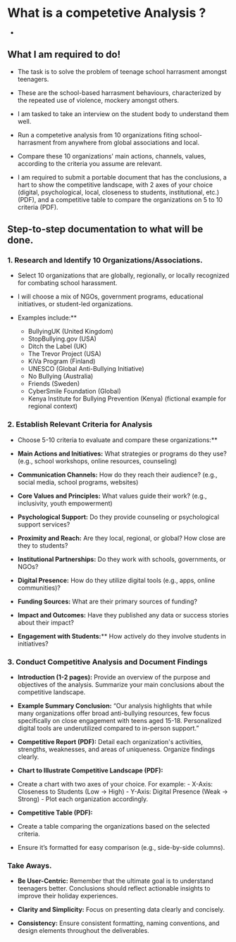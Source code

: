 # What is a competetive Analysis ?

- 

## What I am required to do!

- The task is to solve the problem of teenage school harrasment amongst teenagers.

- These are the school-based harrasment behaviours, characterized by the repeated use of violence, mockery amongst others.

- I am tasked to take an interview on the student body to understand them well.

- Run a competetive analysis from 10 organizations fiting school-harrasment from anywhere from global associations and local.

- Compare these 10 organizations' main actions, channels, values, according to the criteria you assume are relevant.

- I am required to submit a portable document that has the conclusions, a hart to show the competitive landscape, with 2 axes of your choice (digital, psychological, local, closeness to students, institutional, etc.) (PDF), and a competitive table to compare the organizations on 5 to 10 criteria (PDF).

## Step-to-step documentation to what will be done.

### 1. Research and Identify 10 Organizations/Associations.

- Select 10 organizations that are globally, regionally, or locally recognized for combating school harassment.

- I will choose a mix of NGOs, government programs, educational initiatives, or student-led organizations.

- Examples include:**

    - BullyingUK (United Kingdom)
    - StopBullying.gov (USA)
    - Ditch the Label (UK)
    - The Trevor Project (USA)
    - KiVa Program (Finland)
    - UNESCO (Global Anti-Bullying Initiative)
    - No Bullying (Australia)
    - Friends (Sweden)
    - CyberSmile Foundation (Global)
    - Kenya Institute for Bullying Prevention (Kenya) (fictional example for regional context)

### 2. Establish Relevant Criteria for Analysis

- Choose 5-10 criteria to evaluate and compare these organizations:**

- **Main Actions and Initiatives:** What strategies or programs do they use? (e.g., school workshops, online resources, counseling)
- **Communication Channels:** How do they reach their audience? (e.g., social media, school programs, websites)
- **Core Values and Principles:** What values guide their work? (e.g., inclusivity, youth empowerment)
- **Psychological Support:** Do they provide counseling or psychological support services?
- **Proximity and Reach:** Are they local, regional, or global? How close are they to students?
- **Institutional Partnerships:** Do they work with schools, governments, or NGOs?
- **Digital Presence:** How do they utilize digital tools (e.g., apps, online communities)?
- **Funding Sources:** What are their primary sources of funding?
- **Impact and Outcomes:** Have they published any data or success stories about their impact?
- **Engagement with Students:**** How actively do they involve students in initiatives?

### 3. Conduct Competitive Analysis and Document Findings

- **Introduction (1-2 pages):** Provide an overview of the purpose and objectives of the analysis.
Summarize your main conclusions about the competitive landscape.

- **Example Summary Conclusion:**
“Our analysis highlights that while many organizations offer broad anti-bullying resources, few focus specifically on close engagement with teens aged 15-18.
Personalized digital tools are underutilized compared to in-person support.”

- **Competitive Report (PDF):**
Detail each organization's activities, strengths, weaknesses, and areas of uniqueness.
Organize findings clearly.

- **Chart to Illustrate Competitive Landscape (PDF):**

- Create a chart with two axes of your choice. For example:
            - X-Axis: Closeness to Students (Low → High)
            - Y-Axis: Digital Presence (Weak → Strong)
	    - Plot each organization accordingly.

- **Competitive Table (PDF):**

- Create a table comparing the organizations based on the selected criteria.
- Ensure it’s formatted for easy comparison (e.g., side-by-side columns).

### Take Aways.

- **Be User-Centric:**
Remember that the ultimate goal is to understand teenagers better.
Conclusions should reflect actionable insights to improve their holiday experiences.
- **Clarity and Simplicity:** Focus on presenting data clearly and concisely.

- **Consistency:** Ensure consistent formatting, naming conventions, and design elements throughout the deliverables.
